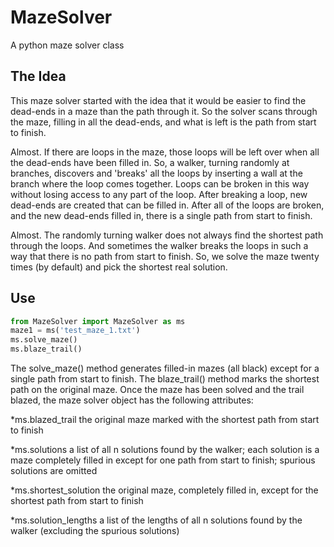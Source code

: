 # MazeSolver
A python maze solver class

## The Idea
This maze solver started with the idea that it would be
easier to find the dead-ends in a maze than the path through
it. So the solver scans through the maze, filling in all
the dead-ends, and what is left is the path from start to
finish.

Almost. If there are loops in the maze, those loops will be
left over when all the dead-ends have been filled in. So, a
walker, turning randomly at branches, discovers and 'breaks'
all the loops by inserting a wall at the branch where the
loop comes together. Loops can be broken in this way without
losing access to any part of the loop. After breaking a
loop, new dead-ends are created that can be filled in. After
all of the loops are broken, and the new dead-ends filled in,
there is a single path from start to finish.

Almost. The randomly turning walker does not always find the
shortest path through the loops. And sometimes the walker
breaks the loops in such a way that there is no path from
start to finish. So, we solve the maze twenty times (by
default) and pick the shortest real solution.

## Use
```python
from MazeSolver import MazeSolver as ms
maze1 = ms('test_maze_1.txt')
ms.solve_maze()
ms.blaze_trail()
```
The solve_maze() method generates filled-in mazes (all black)
except for a single path from start to finish. The blaze_trail()
method marks the shortest path on the original maze. Once the
maze has been solved and the trail blazed, the maze solver
object has the following attributes:

  *ms.blazed_trail        the original maze marked with the shortest
                          path from start to finish

  *ms.solutions           a list of all n solutions found by the
                          walker; each solution is a maze completely
                          filled in except for one path from start
                          to finish; spurious solutions are omitted
                      
  *ms.shortest_solution   the original maze, completely filled in,
                          except for the shortest path from start
                          to finish

  *ms.solution_lengths    a list of the lengths of all n solutions
                          found by the walker (excluding the spurious
                          solutions)
